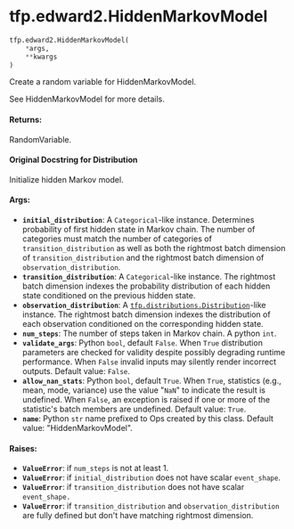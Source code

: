 <div itemscope itemtype="http://developers.google.com/ReferenceObject">
<meta itemprop="name" content="tfp.edward2.HiddenMarkovModel" />
<meta itemprop="path" content="Stable" />
</div>

# tfp.edward2.HiddenMarkovModel

``` python
tfp.edward2.HiddenMarkovModel(
    *args,
    **kwargs
)
```

Create a random variable for HiddenMarkovModel.

See HiddenMarkovModel for more details.

#### Returns:

  RandomVariable.

#### Original Docstring for Distribution

Initialize hidden Markov model.


#### Args:

* <b>`initial_distribution`</b>: A `Categorical`-like instance.
    Determines probability of first hidden state in Markov chain.
    The number of categories must match the number of categories of
    `transition_distribution` as well as both the rightmost batch
    dimension of `transition_distribution` and the rightmost batch
    dimension of `observation_distribution`.
* <b>`transition_distribution`</b>: A `Categorical`-like instance.
    The rightmost batch dimension indexes the probability distribution
    of each hidden state conditioned on the previous hidden state.
* <b>`observation_distribution`</b>: A <a href="../../tfp/distributions/Distribution.md"><code>tfp.distributions.Distribution</code></a>-like
    instance.  The rightmost batch dimension indexes the distribution
    of each observation conditioned on the corresponding hidden state.
* <b>`num_steps`</b>: The number of steps taken in Markov chain. A python `int`.
* <b>`validate_args`</b>: Python `bool`, default `False`. When `True` distribution
    parameters are checked for validity despite possibly degrading runtime
    performance. When `False` invalid inputs may silently render incorrect
    outputs.
    Default value: `False`.
* <b>`allow_nan_stats`</b>: Python `bool`, default `True`. When `True`, statistics
    (e.g., mean, mode, variance) use the value "`NaN`" to indicate the
    result is undefined. When `False`, an exception is raised if one or
    more of the statistic's batch members are undefined.
    Default value: `True`.
* <b>`name`</b>: Python `str` name prefixed to Ops created by this class.
    Default value: "HiddenMarkovModel".


#### Raises:

* <b>`ValueError`</b>: if `num_steps` is not at least 1.
* <b>`ValueError`</b>: if `initial_distribution` does not have scalar `event_shape`.
* <b>`ValueError`</b>: if `transition_distribution` does not have scalar
    `event_shape.`
* <b>`ValueError`</b>: if `transition_distribution` and `observation_distribution`
    are fully defined but don't have matching rightmost dimension.